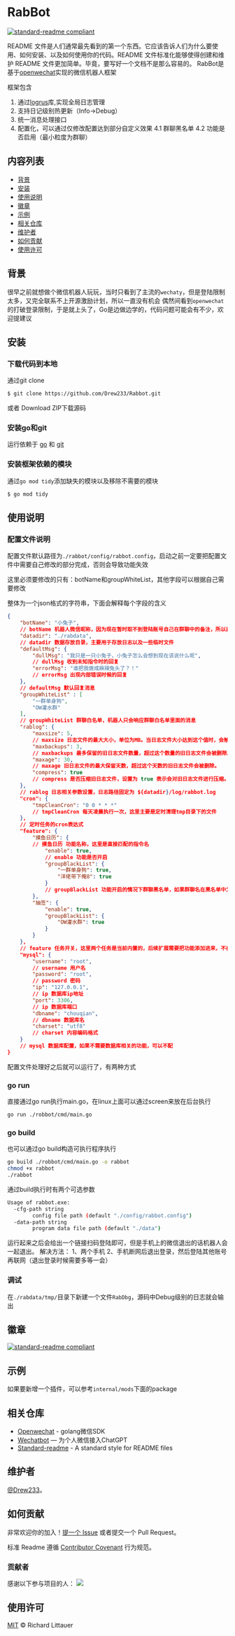 # RabBot

[![standard-readme compliant](https://img.shields.io/badge/openwechat-Rabbot-brightgreen.svg?style=flat-square)](https://github.com/Drew233/rabbot)

README 文件是人们通常最先看到的第一个东西。它应该告诉人们为什么要使用、如何安装、以及如何使用你的代码。README 文件标准化能够使得创建和维护 README 文件更加简单。毕竟，要写好一个文档不是那么容易的。
RabBot是基于[openwechat](https://github.com/eatMoreApple/openwechat)实现的微信机器人框架

框架包含
1. 通过[logrus](https://github.com/sirupsen/logrus)库,实现全局日志管理
2. 支持日记级别热更新（Info->Debug）
3. 统一消息处理接口
4. 配置化，可以通过仅修改配置达到部分自定义效果
    4.1 群聊黑名单
    4.2 功能是否启用（最小粒度为群聊）

## 内容列表

- [背景](#背景)
- [安装](#安装)
- [使用说明](#使用说明)
- [徽章](#徽章)
- [示例](#示例)
- [相关仓库](#相关仓库)
- [维护者](#维护者)
- [如何贡献](#如何贡献)
- [使用许可](#使用许可)

## 背景

很早之前就想做个微信机器人玩玩，当时只看到了主流的`wechaty`，但是登陆限制太多，又完全联系不上开源激励计划，所以一直没有机会
偶然间看到`openwechat`的打破登录限制，于是就上头了，Go是边做边学的，代码问题可能会有不少，欢迎提建议

## 安装

### 下载代码到本地
通过git clone
```bash
$ git clone https://github.com/Drew233/Rabbot.git
```
或者
Download ZIP下载源码

### 安装go和git
运行依赖于 [go](https://golang.google.cn/) 和 [git](https://npmjs.com)

### 安装框架依赖的模块
通过`go mod tidy`添加缺失的模块以及移除不需要的模块

```bash
$ go mod tidy
```

## 使用说明

### 配置文件说明
配置文件默认路径为`./rabbot/config/rabbot.config`，启动之前一定要把配置文件中需要自己修改的部分完成，否则会导致功能失效

这里必须要修改的只有：botName和groupWhiteList，其他字段可以根据自己需要修改

整体为一个json格式的字符串，下面会解释每个字段的含义

```json
{
	"botName": "小兔子",
    // botName 机器人微信昵称，因为现在暂时取不到登陆账号自己在群聊中的备注，所以直接采用微信昵称。主要用于判断是否是@自己的消息。注意：如果在群聊中改了自己的昵称，会导致功能失效
	"datadir": "./rabdata",    
    // datadir 数据存放目录，主要用于存放日志以及一些临时文件
	"defaultMsg": {
		"dullMsg": "我只是一只小兔子，小兔子怎么会想到现在该说什么呢",
        // dullMsg 收到未知指令时的回复
		"errorMsg": "谁把我做成麻辣兔头了？！"
        // errorMsg 出现内部错误时候的回复
	},
    // defaultMsg 默认回复消息
	"groupWhiteList" : [
		"一群单身狗",
		"OW灌水群"
	],
    // groupWhiteList 群聊白名单，机器人只会响应群聊白名单里面的消息
	"rablog": {
		"maxsize": 5,
        // maxsize 日志文件的最大大小，单位为MB。当日志文件大小达到这个值时，会触发日志切割。
		"maxbackups": 3,
        // maxbackups 最多保留的旧日志文件数量，超过这个数量的旧日志文件会被删除。
		"maxage": 30,
        // maxage 旧日志文件的最大保留天数，超过这个天数的旧日志文件会被删除。
		"compress": true
        // compress 是否压缩旧日志文件，设置为 true 表示会对旧日志文件进行压缩。
	},
    // rablog 日志相关参数设置，日志路径固定为 ${datadir}/log/rabbot.log
	"cron": {
		"tmpCleanCron": "0 0 * * *"
        // tmpCleanCron 每天凌晨执行一次，这里主要是定时清理tmp目录下的文件
    },
    // 定时任务的cron表达式
	"feature": {
		"摸鱼日历": {
        // 摸鱼日历 功能名称，这里是直接匹配的指令名
			"enable": true,
            // enable 功能是否开启
			"groupBlackList": {
				"一群单身狗": true,
				"洋佬带下俺8": true
			}
            // groupBlackList 功能开启的情况下群聊黑名单，如果群聊名在黑名单中为true，那么此功能即使开启也不会在此群聊生效
		},
		"抽签": {
			"enable": true,
			"groupBlackList": {
				"OW灌水群": true
			}
		}
	},
    // feature 任务开关，这里两个任务是当前内置的，后续扩展需要把功能添加进来，不在列表内的不会生效
	"mysql": {
		"username": "root",
        // username 用户名
		"password": "root",
        // password 密码
		"ip": "127.0.0.1",
        // ip 数据库ip地址
		"port": 3306,
        // ip 数据库端口
		"dbname": "chouqian",
        // dbname 数据库名
		"charset": "utf8"
        // charset 内容编码格式
	}
    // mysql 数据库配置，如果不需要数据库相关的功能，可以不配
}
```

配置文件处理好之后就可以运行了，有两种方式

### go run
直接通过go run执行main.go，在linux上面可以通过screen来放在后台执行

```bash
go run ./robbot/cmd/main.go
```

### go build
也可以通过go build构造可执行程序执行
```bash
go build ./robbot/cmd/main.go -o rabbot
chmod +x rabbot
./rabbot
```

通过build执行时有两个可选参数
```bash
Usage of rabbot.exe:
  -cfg-path string
        config file path (default "./config/rabbot.config")
  -data-path string
        program data file path (default "./data")
```

运行起来之后会给出一个链接扫码登陆即可，但是手机上的微信退出的话机器人会一起退出。
解决方法：
1、两个手机
2、手机断网后退出登录，然后登陆其他账号再联网（退出登录时候需要多等一会）

### 调试
在`./rabdata/tmp/`目录下新建一个文件`RabDbg`，源码中Debug级别的日志就会输出


## 徽章

[![standard-readme compliant](https://img.shields.io/badge/readme%20style-standard-brightgreen.svg?style=flat-square)](https://github.com/RichardLitt/standard-readme)


## 示例

如果要新增一个插件，可以参考`internal/mods`下面的package

## 相关仓库

- [Openwechat](https://github.com/eatMoreApple/openwechat) - golang微信SDK
- [Wechatbot](https://github.com/djun/wechatbot) — 为个人微信接入ChatGPT
- [Standard-readme](https://github.com/RichardLitt/standard-readme) - A standard style for README files

## 维护者

[@Drew233](https://github.com/Drew233)。

## 如何贡献

非常欢迎你的加入！[提一个 Issue](https://github.com/RichardLitt/standard-readme/issues/new) 或者提交一个 Pull Request。

标准 Readme 遵循 [Contributor Covenant](http://contributor-covenant.org/version/1/3/0/) 行为规范。

### 贡献者

感谢以下参与项目的人：
<a href="graphs/contributors"><img src="https://opencollective.com/standard-readme/contributors.svg?width=890&button=false" /></a>


## 使用许可

[MIT](LICENSE) © Richard Littauer